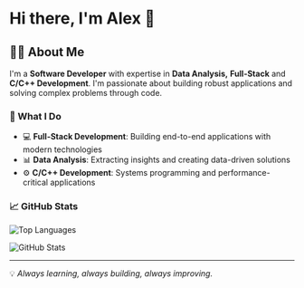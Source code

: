 # Hi there, I'm Alex 👋

## 👨‍💻 About Me

I'm a **Software Developer** with expertise in **Data Analysis,** **Full-Stack** and **C/C++ Development**. I'm passionate about building robust applications and solving complex problems through code.

### 🚀 What I Do

- 💻 **Full-Stack Development**: Building end-to-end applications with modern technologies
- 📊 **Data Analysis**: Extracting insights and creating data-driven solutions
- ⚙️ **C/C++ Development**: Systems programming and performance-critical applications

### 📈 GitHub Stats

![Top Languages](https://github-readme-stats.vercel.app/api/top-langs/?username=adiaz-uf&layout=compact&theme=radical)

![GitHub Stats](https://github-readme-stats.vercel.app/api?username=adiaz-uf&show_icons=true&theme=radical)

---

💡 *Always learning, always building, always improving.*
